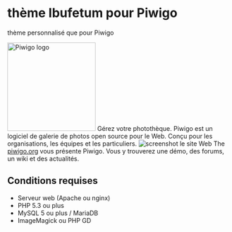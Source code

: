 # thème Ibufetum pour Piwigo
thème personnalisé que pour Piwigo</p>
<img src="https://piwigo.org/plugins/piwigo-piwigodotorg/images/piwigo.org.svg" width="200" alt="Piwigo logo">
Gérez votre photothèque. Piwigo est un logiciel de galerie de photos open source pour le Web. Conçu pour les organisations, les équipes et les particuliers.
![screenshot](https://piwigo.org/screenshots/github-screenshot-2.10.jpg)
le site Web The [piwigo.org](https://piwigo.org) vous présente Piwigo. Vous y trouverez une démo, des forums, un wiki et des actualités.
## Conditions requises
 * Serveur web (Apache ou nginx)
 * PHP 5.3 ou plus
 * MySQL 5 ou plus / MariaDB
 * ImageMagick ou PHP GD
